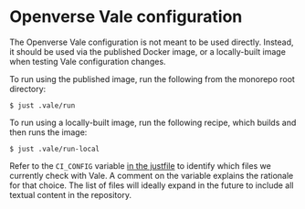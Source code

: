 # Openverse Vale configuration

The Openverse Vale configuration is not meant to be used directly. Instead, it
should be used via the published Docker image, or a locally-built image when
testing Vale configuration changes.

To run using the published image, run the following from the monorepo root
directory:

```
$ just .vale/run
```

To run using a locally-built image, run the following recipe, which builds and
then runs the image:

```
$ just .vale/run-local
```

Refer to the `CI_CONFIG` variable [in the justfile](./justfile) to identify
which files we currently check with Vale. A comment on the variable explains the
rationale for that choice. The list of files will ideally expand in the future
to include all textual content in the repository.

